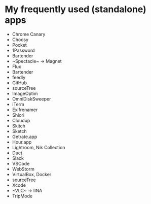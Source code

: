 # My frequently used (standalone) apps

* Chrome Canary
* Choosy
* Pocket
* 1Password
* Bartender
* ~Spectacle~ → Magnet
* Flux
* Bartender
* feedly
* GitHub
* sourceTree
* ImageOptim
* OmniDiskSweeper
* iTerm
* Exifrenamer
* Shiori
* Cloudup
* Skitch
* Sketch
* Getrate.app
* Hour.app
* Lightroom, Nik Collection
* Duet
* Slack
* VSCode
* WebStorm
* VirtualBox, Docker
* sourceTree
* Xcode
* ~VLC~ → IINA
* TripMode
